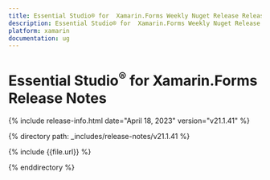 ```yaml
---
title: Essential Studio® for  Xamarin.Forms Weekly Nuget Release Release Notes  
description: Essential Studio® for  Xamarin.Forms Weekly Nuget Release Release Notes  
platform: xamarin
documentation: ug
---
```


# Essential Studio<sup>®</sup> for  Xamarin.Forms  Release Notes  

{% include release-info.html date="April 18, 2023"  version="v21.1.41" %} 

{% directory path: _includes/release-notes/v21.1.41 %}

{% include {{file.url}} %}

{% enddirectory %}